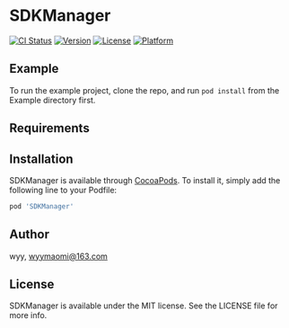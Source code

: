 # SDKManager

[![CI Status](http://img.shields.io/travis/wyy/SDKManager.svg?style=flat)](https://travis-ci.org/wyy/SDKManager)
[![Version](https://img.shields.io/cocoapods/v/SDKManager.svg?style=flat)](http://cocoapods.org/pods/SDKManager)
[![License](https://img.shields.io/cocoapods/l/SDKManager.svg?style=flat)](http://cocoapods.org/pods/SDKManager)
[![Platform](https://img.shields.io/cocoapods/p/SDKManager.svg?style=flat)](http://cocoapods.org/pods/SDKManager)

## Example

To run the example project, clone the repo, and run `pod install` from the Example directory first.

## Requirements

## Installation

SDKManager is available through [CocoaPods](http://cocoapods.org). To install
it, simply add the following line to your Podfile:

```ruby
pod 'SDKManager'
```

## Author

wyy, wyymaomi@163.com

## License

SDKManager is available under the MIT license. See the LICENSE file for more info.
